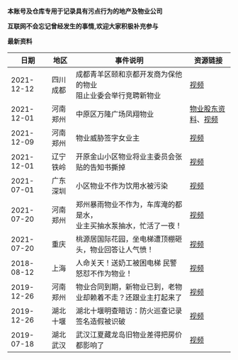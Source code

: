**本账号及仓库专用于记录具有污点行为的地产及物业公司**

**互联网不会忘记曾经发生的事情,欢迎大家积极补充参与**

**最新资料**

|日期|地区|事件说明|资源链接|
|----|----|  ----  |----|
|2021-12-12|四川成都|成都青羊区颐和京都开发商为保他的物业<br>阻止业委会举行竞聘新物业|[视频](https://github.com/shameorg/shameOrg/blob/main/%E5%9B%9B%E5%B7%9D/%E6%88%90%E9%83%BD%E9%A2%90%E5%92%8C%E4%BA%AC%E9%83%BD%E5%BC%80%E5%8F%91%E5%95%86%E6%AD%A6%E5%8A%9B%E9%98%BB%E6%AD%A2%E4%B8%9A%E4%B8%BB%E6%8A%95%E7%A5%A8.mp4)|
|2021-12-01|河南郑州|中原区万隆广场凤翔物业|[物业股东资料](https://github.com/shameorg/shameOrg/blob/main/%E6%B2%B3%E5%8D%97/%E6%B2%B3%E5%8D%97%E5%87%A4%E7%BF%94%E7%89%A9%E4%B8%9A%E8%82%A1%E4%B8%9C.png)、[视频](https://github.com/shameorg/shameOrg/blob/main/%E6%B2%B3%E5%8D%97/%E9%83%91%E5%B7%9E%E4%B8%87%E9%9A%86%E5%B9%BF%E5%9C%BA%E7%89%A9%E4%B8%9A.mp4)|
|2021-12-09|河南郑州|物业威胁签字女业主|[视频](https://github.com/shameorg/shameOrg/blob/main/%E6%B2%B3%E5%8D%97/%E8%A2%AB%E7%BD%A2%E5%85%8D%E7%9A%84%E5%89%8D%E7%89%A9%E4%B8%9A%E9%AA%9A%E6%89%B0%E5%A8%81%E8%83%81%E5%A5%B3%E4%B8%9A%E4%B8%BB.mp4)|
|2021-12-01|辽宁铁岭|开原金山小区物业将业主委员会张贴的告知书撕掉|[视频](https://github.com/shameorg/shameOrg/blob/main/%E8%BE%BD%E5%AE%81/%E9%93%81%E5%B2%AD%E5%BC%80%E5%8E%9F%E5%B0%8F%E5%8C%BA%E7%89%A9%E4%B8%9A%E5%B0%86%E4%B8%9A%E4%B8%BB%E5%A7%94%E5%91%98%E4%BC%9A%E5%BC%A0%E8%B4%B4%E7%9A%84%E5%91%8A%E7%9F%A5%E4%B9%A6%E6%92%95%E6%8E%89.mp4)|
|2021-07-01|广东深圳|小区物业不作为饮用水被污染|[视频](https://github.com/shameorg/shameOrg/blob/main/%E5%B9%BF%E4%B8%9C/%E6%B7%B1%E5%9C%B3%E5%8D%97%E5%B1%B1%E4%B8%80%E5%B0%8F%E5%8C%BA%E7%89%A9%E4%B8%9A%E4%B8%8D%E4%BD%9C%E4%B8%BA%E9%A5%AE%E7%94%A8%E6%B0%B4%E8%A2%AB%E6%B1%A1%E6%9F%93.mp4)|
|2021-07-20|河南郑州|郑州暴雨物业不作为，车库淹的都是水，<br>业主买抽水泵抽水，忙活了一夜！|[视频](https://github.com/shameorg/shameOrg/blob/main/%E6%B2%B3%E5%8D%97/%E9%83%91%E5%B7%9E%E6%9A%B4%E9%9B%A8%E7%89%A9%E4%B8%9A%E4%B8%8D%E4%BD%9C%E4%B8%BA%EF%BC%8C%E8%BD%A6%E5%BA%93%E6%B7%B9%E7%9A%84%E9%83%BD%E6%98%AF%E6%B0%B4%EF%BC%8C%E4%B8%9A%E4%B8%BB%E4%B9%B0%E6%8A%BD%E6%B0%B4%E6%B3%B5%E6%8A%BD%E6%B0%B4%EF%BC%8C%E5%BF%99%E6%B4%BB%E4%BA%86%E4%B8%80%E5%A4%9C%EF%BC%81.mp4)|
|2021-07-20|重庆|桃源居国际花园，坐电梯遭顶棚砸头，物业回答让人气愤！|[视频](https://github.com/shameorg/shameOrg/blob/main/%E9%87%8D%E5%BA%86/%E6%A1%83%E6%BA%90%E5%B1%85%E5%9B%BD%E9%99%85%E8%8A%B1%E5%9B%AD%EF%BC%8C%E5%9D%90%E7%94%B5%E6%A2%AF%E9%81%AD%E9%A1%B6%E6%A3%9A%E7%A0%B8%E5%A4%B4%EF%BC%8C%E7%89%A9%E4%B8%9A%E5%9B%9E%E7%AD%94%E8%AE%A9%E4%BA%BA%E6%B0%94%E6%84%A4%EF%BC%81.mp4)|
|2018-08-12|上海|人命关天！送奶工被困电梯 民警怒怼不作为物业！|[视频](https://github.com/shameorg/shameOrg/blob/main/%E4%B8%8A%E6%B5%B7/%E4%BA%BA%E5%91%BD%E5%85%B3%E5%A4%A9%EF%BC%81%E9%80%81%E5%A5%B6%E5%B7%A5%E8%A2%AB%E5%9B%B0%E7%94%B5%E6%A2%AF%20%E6%B0%91%E8%AD%A6%E6%80%92%E6%80%BC%E4%B8%8D%E4%BD%9C%E4%B8%BA%E7%89%A9%E4%B8%9A.mp4)|
|2019-12-26|河南郑州|物业合同到期，新物业已到，老物业却赖着不走？还跟业主打起来了|[视频](https://github.com/shameorg/shameOrg/blob/main/%E6%B2%B3%E5%8D%97/%E7%89%A9%E4%B8%9A%E5%90%88%E5%90%8C%E5%88%B0%E6%9C%9F%EF%BC%8C%E6%96%B0%E7%89%A9%E4%B8%9A%E5%B7%B2%E5%88%B0%EF%BC%8C%E8%80%81%E7%89%A9%E4%B8%9A%E5%8D%B4%E8%B5%96%E7%9D%80%E4%B8%8D%E8%B5%B0%EF%BC%9F%E8%BF%98%E8%B7%9F%E4%B8%9A%E4%B8%BB%E6%89%93%E8%B5%B7%E6%9D%A5%E4%BA%86.mp4)|
|2019-12-26|湖北十堰|湖北十堰明查暗访：防火巡查记录签名造假被识破|[视频](https://github.com/shameorg/shameOrg/blob/main/%E6%B9%96%E5%8C%97/%E6%B9%96%E5%8C%97%E5%8D%81%E5%A0%B0%E5%A4%A7%E6%A5%BC%E9%80%81%E9%A3%8E%E7%B3%BB%E7%BB%9F%E6%97%A0%E6%B3%95%E5%90%AF%E5%8A%A8%20%20%E5%B7%A1%E6%9F%A5%E8%AE%B0%E5%BD%95%E7%AD%BE%E5%90%8D%E9%80%A0%E5%81%87%E8%A2%AB%E8%AF%86%E7%A0%B4.mp4)|
|2019-07-18|湖北武汉|武汉江夏藏龙岛旧物业差得把房价都影响了|[视频]()|